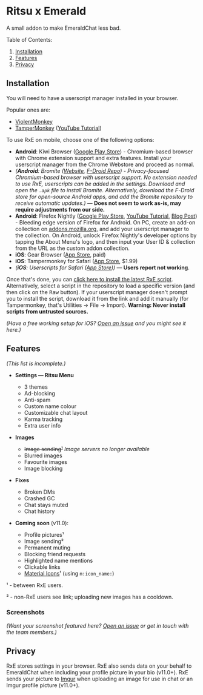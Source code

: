 # Ritsu x Emerald

A small addon to make EmeraldChat less bad.

Table of Contents:
1. [Installation](#installation)
2. [Features](#features)
3. [Privacy](#privacy)

## Installation

You will need to have a userscript manager installed in your browser.

Popular ones are:
- [ViolentMonkey](https://violentmonkey.github.io/)
- [TamperMonkey](https://www.tampermonkey.net/) ([YouTube Tutorial](https://www.youtube.com/watch?v=8tyjJD65zws))

To use RxE on mobile, choose one of the following options: 
- **Android**: Kiwi Browser 
([Google Play Store](https://play.google.com/store/apps/details?id=com.kiwibrowser.browser)) - 
Chromium-based browser with Chrome extension support and extra features. 
Install your userscript manager from the Chrome Webstore and proceed as normal.
- _(**Android**: Bromite ([Website](https://www.bromite.org/), [F-Droid Repo](https://www.bromite.org/fdroid)) - 
Privacy-focused Chromium-based browser with userscript support. 
No extension needed to use RxE, userscripts can be added in the settings. 
Download and open the `.apk` file to install Bromite. 
Alternatively, download the F-Droid store for open-source Android apps, 
and add the Bromite repository to receive automatic updates.)_ — **Does not seem to work as-is, may require adjustments from our side.**
- **Android**: Firefox Nightly 
([Google Play Store](https://play.google.com/store/apps/details?id=org.mozilla.fenix), 
[YouTube Tutorial](https://youtu.be/GXcg8r0c-Lk?t=232), 
[Blog Post](https://blog.mozilla.org/addons/2020/09/29/expanded-extension-support-in-firefox-for-android-nightly/)) - 
Bleeding edge version of Firefox for Android. 
On PC, create an add-on collection on [addons.mozilla.org](https://addons.mozilla.org), and add your userscript manager to the collection. 
On Android, unlock Firefox Nightly's developer options by tapping the About Menu's logo, 
and then input your User ID & collection from the URL as the custom addon collection.
- **iOS**: Gear Browser ([App Store](https://apps.apple.com/us/app/gear-browser/id1458962238), paid)
- **iOS**: Tampermonkey for Safari ([App Store](https://apps.apple.com/us/app/tampermonkey/id1482490089?mt=12), $1.99)
- _(**iOS**: Userscripts for Safari ([App Store](https://apps.apple.com/us/app/userscripts/id1463298887)))_ — **Users report not working**.

Once that's done, you can [click here to install the latest RxE script](https://raw.githubusercontent.com/Ritsu-Projects/Public-Releases/main/ritsu-emerald.user.js). 
Alternatively, select a script in the repository to load a specific version (and then click on the <kbd>Raw</kbd> button). If your userscript manager doesn't prompt you to install the script, download it from the link and add it manually (for Tampermonkey, that's Utilities -> File -> Import).
**Warning: Never install scripts from untrusted sources.**

_(Have a free working setup for iOS? [Open an issue](https://github.com/Ritsu-Projects/Public-Releases/issues/new/choose) and you might see it here.)_

## Features

*(This list is incomplete.)*

- **Settings — Ritsu Menu**
  - 3 themes
  - Ad-blocking
  - Anti-spam
  - Custom name colour
  - Customizable chat layout
  - Karma tracking
  - Extra user info
- **Images**
  - <s>Image sending¹</s> *Image servers no longer available*
  - Blurred images
  - Favourite images
  - Image blocking
- **Fixes**
  - Broken DMs
  - Crashed GC
  - Chat stays muted
  - Chat history


- **Coming soon** (v11.0):
  - Profile pictures¹
  - Image sending²
  - Permanent muting
  - Blocking friend requests
  - Highlighted name mentions
  - Clickable links
  - [Material Icons](https://fonts.google.com/icons?selected=Material+Icons)¹ (using `m:icon_name:`)

¹ - between RxE users.

² - non-RxE users see link; uploading new images has a cooldown.

### Screenshots

_(Want your screenshot featured here? [Open an issue](https://github.com/Ritsu-Projects/Public-Releases/issues/new) or get in touch with the team members.)_

## Privacy

RxE stores settings in your browser. RxE also sends data on your behalf to EmeraldChat when including your profile picture in your bio (v11.0+). RxE sends your picture to [Imgur](https://imgurinc.com/privacy) when uploading an image for use in chat or an Imgur profile picture (v11.0+).

